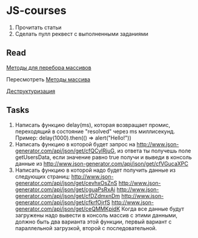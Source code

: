 # JS-courses
1. Прочитать статьи
2. Сделать пулл реквест с выполненными заданиями

##  Read
[Методы для перебора массивов](https://learn.javascript.ru/array-iteration)

Пересмотреть [Методы массива](https://developer.mozilla.org/ru/docs/Web/JavaScript/Reference/Global_Objects/Array)

[Деструктуризация](https://learn.javascript.ru/destructuring)


## Tasks
1. Написать функцию delay(ms), которая возвращает промис, переходящий в состояние "resolved" через ms миллисекунд.
Пример: delay(1000).then(() => alert("Hello!"))
2. Написать функцию в которой будет запрос на http://www.json-generator.com/api/json/get/cfQCylRjuG, из ответа ты получешь поле getUsersData, если значение равно true получи и выведи в консоль данные из http://www.json-generator.com/api/json/get/cfVGucaXPC
3. Написать функцию в которой надо будет получить данные из следующих страниц:
http://www.json-generator.com/api/json/get/cevhxOsZnS
http://www.json-generator.com/api/json/get/cguaPsRxAi
http://www.json-generator.com/api/json/get/cfDZdmxnDm
http://www.json-generator.com/api/json/get/cfkrfOjrfS
http://www.json-generator.com/api/json/get/ceQMMKpidK
Когда все данные будут загружены надо вывести в консоль массив с этими данными, должно быть два варианта этой функции, первый вариант с параллельной загрузкой, второй с последовательной.
